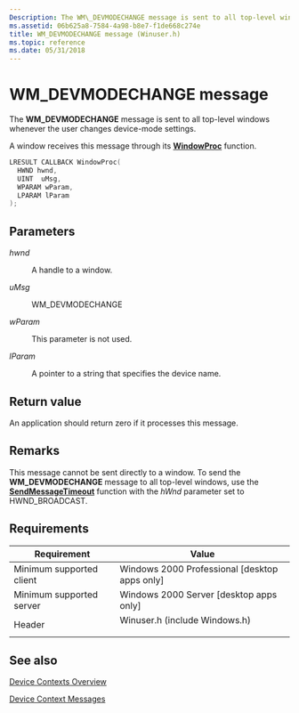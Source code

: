 ```yaml
---
Description: The WM\_DEVMODECHANGE message is sent to all top-level windows whenever the user changes device-mode settings.
ms.assetid: 06b625a8-7584-4a98-b8e7-f1de668c274e
title: WM_DEVMODECHANGE message (Winuser.h)
ms.topic: reference
ms.date: 05/31/2018
---
```


# WM\_DEVMODECHANGE message

The **WM\_DEVMODECHANGE** message is sent to all top-level windows whenever the user changes device-mode settings.

A window receives this message through its [**WindowProc**](/previous-versions/windows/desktop/legacy/ms633573(v=vs.85)) function.


```C++
LRESULT CALLBACK WindowProc(
  HWND hwnd, 
  UINT  uMsg, 
  WPARAM wParam, 
  LPARAM lParam     
);
```



## Parameters

<dl> <dt>

*hwnd* 
</dt> <dd>

A handle to a window.

</dd> <dt>

*uMsg* 
</dt> <dd>

WM\_DEVMODECHANGE

</dd> <dt>

*wParam* 
</dt> <dd>

This parameter is not used.

</dd> <dt>

*lParam* 
</dt> <dd>

A pointer to a string that specifies the device name.

</dd> </dl>

## Return value

An application should return zero if it processes this message.

## Remarks

This message cannot be sent directly to a window. To send the **WM\_DEVMODECHANGE** message to all top-level windows, use the [**SendMessageTimeout**](/windows/win32/api/winuser/nf-winuser-sendmessagetimeouta) function with the *hWnd* parameter set to HWND\_BROADCAST.

## Requirements



| Requirement | Value |
|-------------------------------------|----------------------------------------------------------------------------------------------------------|
| Minimum supported client<br/> | Windows 2000 Professional \[desktop apps only\]<br/>                                               |
| Minimum supported server<br/> | Windows 2000 Server \[desktop apps only\]<br/>                                                     |
| Header<br/>                   | <dl> <dt>Winuser.h (include Windows.h)</dt> </dl> |



## See also

<dl> <dt>

[Device Contexts Overview](device-contexts.md)
</dt> <dt>

[Device Context Messages](device-context-messages.md)
</dt> </dl>

 

 

